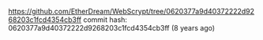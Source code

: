 https://github.com/EtherDream/WebScrypt/tree/0620377a9d40372222d9268203c1fcd4354cb3ff
commit hash: 0620377a9d40372222d9268203c1fcd4354cb3ff (8 years ago)